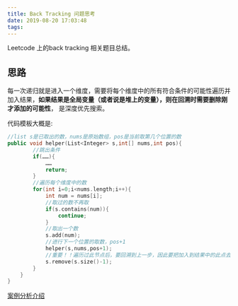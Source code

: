 ```yaml
---
title: Back Tracking 问题思考
date: 2019-08-20 17:03:48
tags:
---
```


Leetcode 上的back tracking 相关题目总结。

## 思路

每一次递归就是进入一个维度，需要将每个维度中的所有符合条件的可能性遍历并加入结果，**如果结果是全局变量（或者说是堆上的变量），则在回溯时需要删除刚才添加的可能性**， 是深度优先搜索。

代码模板大概是:

```cpp
//list s是已取出的数，nums是原始数组，pos是当前取第几个位置的数
public void helper(List<Integer> s,int[] nums,int pos){
        //跳出条件
        if(……){
            ……
            return;
        }
        //遍历每个维度中的数
        for(int i=0;i<nums.length;i++){
            int num = nums[i];
            //取过的数不再取    
            if(s.contains(num)){
                continue;
            }
            //取出一个数
            s.add(num);
            //进行下一个位置的取数，pos+1
            helper(s,nums,pos+1);
            //重要！！遍历过此节点后，要回溯到上一步，因此要把加入到结果中的此点去除掉！
            s.remove(s.size()-1);
        }
    }
}

```

[案例分析介绍](http://xcx1024.com/ArtInfo/149620.html)